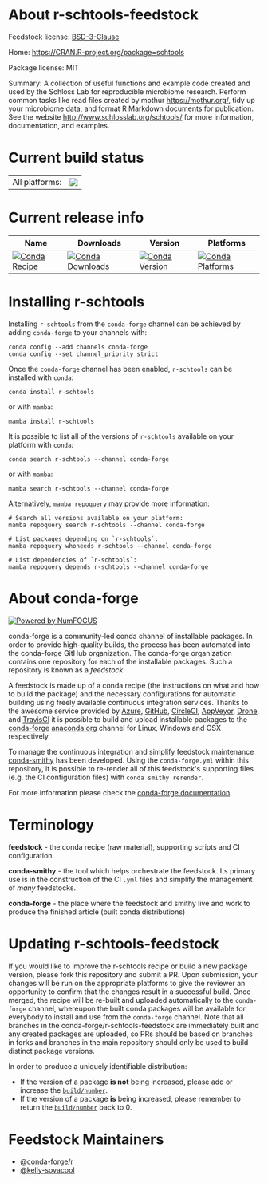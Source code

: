 About r-schtools-feedstock
==========================

Feedstock license: [BSD-3-Clause](https://github.com/conda-forge/r-schtools-feedstock/blob/main/LICENSE.txt)

Home: https://CRAN.R-project.org/package=schtools

Package license: MIT

Summary: A collection of useful functions and example code created and used by the Schloss Lab for reproducible microbiome research. Perform common tasks like read files created by mothur <https://mothur.org/>, tidy up your microbiome data, and format R Markdown documents for publication. See the website <http://www.schlosslab.org/schtools/> for more information, documentation, and examples.

Current build status
====================


<table><tr><td>All platforms:</td>
    <td>
      <a href="https://dev.azure.com/conda-forge/feedstock-builds/_build/latest?definitionId=14650&branchName=main">
        <img src="https://dev.azure.com/conda-forge/feedstock-builds/_apis/build/status/r-schtools-feedstock?branchName=main">
      </a>
    </td>
  </tr>
</table>

Current release info
====================

| Name | Downloads | Version | Platforms |
| --- | --- | --- | --- |
| [![Conda Recipe](https://img.shields.io/badge/recipe-r--schtools-green.svg)](https://anaconda.org/conda-forge/r-schtools) | [![Conda Downloads](https://img.shields.io/conda/dn/conda-forge/r-schtools.svg)](https://anaconda.org/conda-forge/r-schtools) | [![Conda Version](https://img.shields.io/conda/vn/conda-forge/r-schtools.svg)](https://anaconda.org/conda-forge/r-schtools) | [![Conda Platforms](https://img.shields.io/conda/pn/conda-forge/r-schtools.svg)](https://anaconda.org/conda-forge/r-schtools) |

Installing r-schtools
=====================

Installing `r-schtools` from the `conda-forge` channel can be achieved by adding `conda-forge` to your channels with:

```
conda config --add channels conda-forge
conda config --set channel_priority strict
```

Once the `conda-forge` channel has been enabled, `r-schtools` can be installed with `conda`:

```
conda install r-schtools
```

or with `mamba`:

```
mamba install r-schtools
```

It is possible to list all of the versions of `r-schtools` available on your platform with `conda`:

```
conda search r-schtools --channel conda-forge
```

or with `mamba`:

```
mamba search r-schtools --channel conda-forge
```

Alternatively, `mamba repoquery` may provide more information:

```
# Search all versions available on your platform:
mamba repoquery search r-schtools --channel conda-forge

# List packages depending on `r-schtools`:
mamba repoquery whoneeds r-schtools --channel conda-forge

# List dependencies of `r-schtools`:
mamba repoquery depends r-schtools --channel conda-forge
```


About conda-forge
=================

[![Powered by
NumFOCUS](https://img.shields.io/badge/powered%20by-NumFOCUS-orange.svg?style=flat&colorA=E1523D&colorB=007D8A)](https://numfocus.org)

conda-forge is a community-led conda channel of installable packages.
In order to provide high-quality builds, the process has been automated into the
conda-forge GitHub organization. The conda-forge organization contains one repository
for each of the installable packages. Such a repository is known as a *feedstock*.

A feedstock is made up of a conda recipe (the instructions on what and how to build
the package) and the necessary configurations for automatic building using freely
available continuous integration services. Thanks to the awesome service provided by
[Azure](https://azure.microsoft.com/en-us/services/devops/), [GitHub](https://github.com/),
[CircleCI](https://circleci.com/), [AppVeyor](https://www.appveyor.com/),
[Drone](https://cloud.drone.io/welcome), and [TravisCI](https://travis-ci.com/)
it is possible to build and upload installable packages to the
[conda-forge](https://anaconda.org/conda-forge) [anaconda.org](https://anaconda.org/)
channel for Linux, Windows and OSX respectively.

To manage the continuous integration and simplify feedstock maintenance
[conda-smithy](https://github.com/conda-forge/conda-smithy) has been developed.
Using the ``conda-forge.yml`` within this repository, it is possible to re-render all of
this feedstock's supporting files (e.g. the CI configuration files) with ``conda smithy rerender``.

For more information please check the [conda-forge documentation](https://conda-forge.org/docs/).

Terminology
===========

**feedstock** - the conda recipe (raw material), supporting scripts and CI configuration.

**conda-smithy** - the tool which helps orchestrate the feedstock.
                   Its primary use is in the construction of the CI ``.yml`` files
                   and simplify the management of *many* feedstocks.

**conda-forge** - the place where the feedstock and smithy live and work to
                  produce the finished article (built conda distributions)


Updating r-schtools-feedstock
=============================

If you would like to improve the r-schtools recipe or build a new
package version, please fork this repository and submit a PR. Upon submission,
your changes will be run on the appropriate platforms to give the reviewer an
opportunity to confirm that the changes result in a successful build. Once
merged, the recipe will be re-built and uploaded automatically to the
`conda-forge` channel, whereupon the built conda packages will be available for
everybody to install and use from the `conda-forge` channel.
Note that all branches in the conda-forge/r-schtools-feedstock are
immediately built and any created packages are uploaded, so PRs should be based
on branches in forks and branches in the main repository should only be used to
build distinct package versions.

In order to produce a uniquely identifiable distribution:
 * If the version of a package **is not** being increased, please add or increase
   the [``build/number``](https://docs.conda.io/projects/conda-build/en/latest/resources/define-metadata.html#build-number-and-string).
 * If the version of a package **is** being increased, please remember to return
   the [``build/number``](https://docs.conda.io/projects/conda-build/en/latest/resources/define-metadata.html#build-number-and-string)
   back to 0.

Feedstock Maintainers
=====================

* [@conda-forge/r](https://github.com/conda-forge/r/)
* [@kelly-sovacool](https://github.com/kelly-sovacool/)

